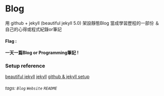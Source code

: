 # Blog
用 github + jekyll (beautiful jekyll 5.0) 架設靜態Blog 
當成學習歷程的一部份 ＆ 自己的心得或程式紀錄or筆記

#### Flag : 
**一天一篇Blog or Programming筆記 !**

### Setup reference 

[beautiful jekyll]()
[jekyll]()
[github & jekyll setup]()
###### tags: `Blog` `Website` `README`
